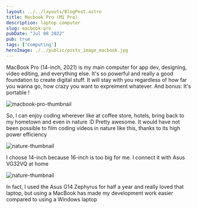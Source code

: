 ```yaml
---
layout: ../../layouts/BlogPost.astro
title: Macbook Pro (M1 Pro)
description: laptop computer
slug: macbook-pro
pubDate: "Jul 08 2022"
pub: true
tags: ['Computing']
heroImage: ./../public/posts_image_macbook.jpg
---
```


MacBook Pro (14-inch, 2021) is my main computer for app dev, designing, video editing, and everything else.
It's so powerful and really a good foundation to create digital stuff. It will stay with you regardless of how far you wanna go, how crazy you want to expreiment whatever. And bonus: It's portable !

![macbook-pro-thumbnail](https://drive.google.com/uc?export=view&id=1cg43kAGJxyJ2qp7espwp3T4o6fLLD9L3)

So, I can enjoy coding wherever like at coffee store, hotels, bring back to my hometown and even in nature :D Pretty awesome. It would have not been possible to film coding videos in nature like this, thanks to its high power efficiency

![nature-thumbnail](https://drive.google.com/uc?export=view&id=1SaKnf4uTOMLYfk6U4--RqSciK0odJ71e)


I choose 14-inch because 16-inch is too big for me. I connect it with Asus VG32VQ at home


![nature-thumbnail](https://drive.google.com/uc?export=view&id=1GBtRxYfrKpPHFyu32v-tSbpGsw_NRSj2)

In fact, I used the Asus G14 Zephyrus for half a year and really loved that laptop, but using a MacBook has made my development work easier compared to using a Windows laptop

